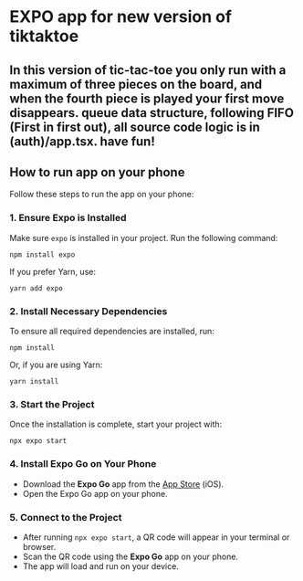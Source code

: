 # EXPO app for new version of tiktaktoe

## In this version of tic-tac-toe you only run with a maximum of three pieces on the board, and when the fourth piece is played your first move disappears. queue data structure, following FIFO (First in first out), all source code logic is in (auth)/app.tsx. have fun!

## **How to run app on your phone**

Follow these steps to run the app on your phone:

### 1. Ensure Expo is Installed

Make sure `expo` is installed in your project. Run the following command:

```
npm install expo
```

If you prefer Yarn, use:

```
yarn add expo
```

### 2. Install Necessary Dependencies

To ensure all required dependencies are installed, run:

```
npm install
```

Or, if you are using Yarn:

```
yarn install
```

### 3. Start the Project

Once the installation is complete, start your project with:

```
npx expo start
```

### 4. Install Expo Go on Your Phone

- Download the **Expo Go** app from the [App Store](https://apps.apple.com/) (iOS).
- Open the Expo Go app on your phone.

### 5. Connect to the Project

- After running `npx expo start`, a QR code will appear in your terminal or browser.
- Scan the QR code using the **Expo Go** app on your phone.
- The app will load and run on your device.


